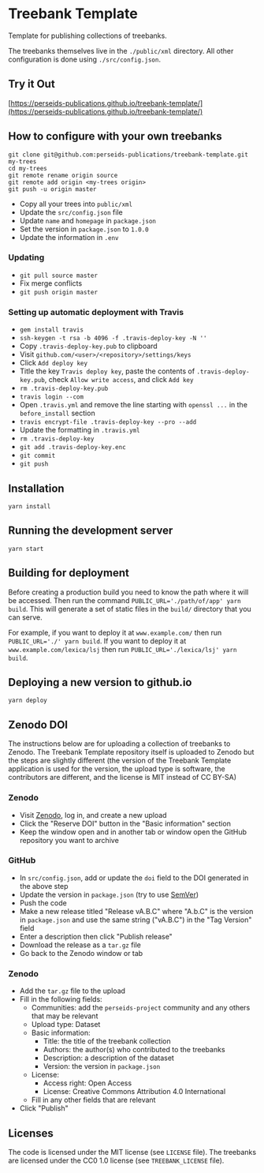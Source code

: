 # Treebank Template

Template for publishing collections of treebanks.

The treebanks themselves live in the `./public/xml` directory.
All other configuration is done using `./src/config.json`.

## Try it Out

[https://perseids-publications.github.io/treebank-template/](https://perseids-publications.github.io/treebank-template/)

## How to configure with your own treebanks

```
git clone git@github.com:perseids-publications/treebank-template.git my-trees
cd my-trees
git remote rename origin source
git remote add origin <my-trees origin>
git push -u origin master
```

* Copy all your trees into `public/xml`
* Update the `src/config.json` file
* Update `name` and `homepage` in `package.json`
* Set the version in `package.json` to `1.0.0`
* Update the information in `.env`

### Updating

* `git pull source master`
* Fix merge conflicts
* `git push origin master`

### Setting up automatic deployment with Travis

* `gem install travis`
* `ssh-keygen -t rsa -b 4096 -f .travis-deploy-key -N ''`
* Copy `.travis-deploy-key.pub` to clipboard
* Visit `github.com/<user>/<repository>/settings/keys`
* Click `Add deploy key`
* Title the key `Travis deploy key`, paste the contents of `.travis-deploy-key.pub`, check `Allow write access`, and click `Add key`
* `rm .travis-deploy-key.pub`
* `travis login --com`
* Open `.travis.yml` and remove the line starting with `openssl ...` in the `before_install` section
* `travis encrypt-file .travis-deploy-key --pro --add`
* Update the formatting in `.travis.yml`
* `rm .travis-deploy-key`
* `git add .travis-deploy-key.enc`
* `git commit`
* `git push`

## Installation

`yarn install`

## Running the development server

`yarn start`

## Building for deployment

Before creating a production build you need to know the path where it will be accessed.
Then run the command `PUBLIC_URL='./path/of/app' yarn build`.
This will generate a set of static files in the `build/` directory that you can serve.

For example, if you want to deploy it at `www.example.com/` then run `PUBLIC_URL='./' yarn build`.
If you want to deploy it at `www.example.com/lexica/lsj` then run
`PUBLIC_URL='./lexica/lsj' yarn build`.

## Deploying a new version to github.io

`yarn deploy`

## Zenodo DOI

The instructions below are for uploading a collection of treebanks to Zenodo.
The Treebank Template repository itself is uploaded to Zenodo but the steps are slightly different
(the version of the Treebank Template application is used for the version, the upload type is software, the contributors are different, and the license is MIT instead of CC BY-SA)

### Zenodo

* Visit [Zenodo](https://zenodo.org/deposit/new), log in, and create a new upload
* Click the "Reserve DOI" button in the "Basic information" section
* Keep the window open and in another tab or window open the GitHub repository you want to archive

### GitHub

* In `src/config.json`, add or update the `doi` field to the DOI generated in the above step
* Update the version in `package.json` (try to use [SemVer](https://semver.org/))
* Push the code
* Make a new release titled "Release vA.B.C" where "A.b.C" is the version in `package.json` and use the same string ("vA.B.C") in the "Tag Version" field
* Enter a description then click "Publish release"
* Download the release as a `tar.gz` file
* Go back to the Zenodo window or tab

### Zenodo

* Add the `tar.gz` file to the upload
* Fill in the following fields:
  * Communities: add the `perseids-project` community and any others that may be relevant
  * Upload type: Dataset
  * Basic information:
    * Title: the title of the treebank collection
    * Authors: the author(s) who contributed to the treebanks
    * Description: a description of the dataset
    * Version: the version in `package.json`
  * License:
    * Access right: Open Access
    * License: Creative Commons Attribution 4.0 International
  * Fill in any other fields that are relevant
* Click "Publish"

## Licenses

The code is licensed under the MIT license (see `LICENSE` file).
The treebanks are licensed under the CC0 1.0 license (see `TREEBANK_LICENSE` file).
